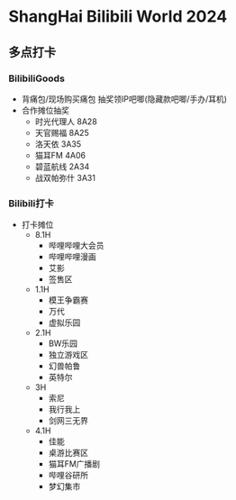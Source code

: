 # ShangHai Bilibili World 2024

## 多点打卡

### BilibiliGoods

- 背痛包/现场购买痛包 抽奖领IP吧唧(隐藏款吧唧/手办/耳机)
- 合作摊位抽奖
  - 时光代理人 8A28
  - 天官赐福 8A25
  - 洛天依 3A35
  - 猫耳FM 4A06
  - 碧蓝航线 2A34
  - 战双帕弥什 3A31

### Bilibili打卡

- 打卡摊位
  - 8.1H
    - 哔哩哔哩大会员
    - 哔哩哔哩漫画
    - 艾影
    - 签售区
  - 1.1H
    - 模王争霸赛
    - 万代
    - 虚拟乐园
  - 2.1H
    - BW乐园
    - 独立游戏区
    - 幻兽帕鲁
    - 英特尔
  - 3H
    - 索尼
    - 我行我上
    - 剑网三无界
  - 4.1H
    - 佳能
    - 桌游比赛区
    - 猫耳FM广播剧
    - 哔哩谷研所
    - 梦幻集市